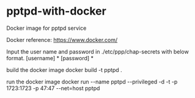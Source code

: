 # pptpd-with-docker
Docker image for pptpd service

Docker reference:
https://www.docker.com/

Input the user name and password in ./etc/ppp/chap-secrets with below format.
[username] * [password] *

build the docker image
docker build -t pptpd .

run the docker image
docker run --name pptpd --privileged -d -t -p 1723:1723 -p 47:47 --net=host pptpd
